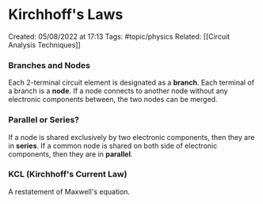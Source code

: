 # Kirchhoff's Laws
Created: 05/08/2022 at 17:13
Tags: #topic/physics 
Related: [[Circuit Analysis Techniques]]

### Branches and Nodes
Each 2-terminal circuit element is designated as a **branch**. Each terminal of a branch is a **node**. If a node connects to another node without any electronic components between, the two nodes can be merged.

### Parallel or Series?
If a node is shared exclusively by two electronic components, then they are in **series**.
If a common node is shared on both side of electronic components, then they are in **parallel**.

### KCL (Kirchhoff's Current Law)
A restatement of Maxwell's equation.
